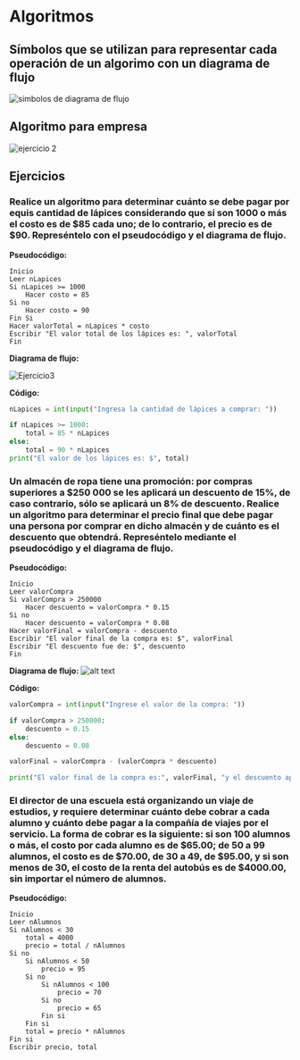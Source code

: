 # Algoritmos

## Símbolos que se utilizan para representar cada operación de un algorimo con un diagrama de flujo

![simbolos de diagrama de flujo](images/desktop_32c5e113-9fda-4387-ac19-a648c431b4b7.gif)

## Algoritmo para empresa

![ejercicio 2](images/Ejercicio2.png)

## Ejercicios

### Realice un algoritmo para determinar cuánto se debe pagar por equis cantidad de lápices considerando que si son 1000 o más el costo es de $85 cada uno; de lo contrario, el precio es de $90. Represéntelo con el pseudocódigo y el diagrama de flujo.

**Pseudocódigo:**

```
Inicio
Leer nLapices
Si nLapices >= 1000
    Hacer costo = 85
Si no
    Hacer costo = 90
Fin Si
Hacer valorTotal = nLapices * costo
Escribir "El valor total de los lápices es: ", valorTotal
Fin
```

**Diagrama de flujo:** 

![Ejercicio3](images/Diagrama2.png)

**Código:**

```py
nLapices = int(input("Ingresa la cantidad de lápices a comprar: "))

if nLapices >= 1000:
    total = 85 * nLapices
else:
    total = 90 * nLapices
print("El valor de los lápices es: $", total)
```

### Un almacén de ropa tiene una promoción: por compras superiores a $250 000 se les aplicará un descuento de 15%, de caso contrario, sólo se aplicará un 8% de descuento. Realice un algoritmo para determinar el precio final que debe pagar una persona por comprar en dicho almacén y de cuánto es el descuento que obtendrá. Represéntelo mediante el pseudocódigo y el diagrama de flujo.

**Pseudocódigo:**

```
Inicio
Leer valorCompra
Si valorCompra > 250000
    Hacer descuento = valorCompra * 0.15
Si no
    Hacer descuento = valorCompra * 0.08
Hacer valorFinal = valorCompra - descuento
Escribir "El valor final de la compra es: $", valorFinal
Escribir "El descuento fue de: $", descuento
Fin
```
**Diagrama de flujo:**
![alt text](images/Diagrama3.png)

**Código:**

```py
valorCompra = int(input("Ingrese el valor de la compra: "))

if valorCompra > 250000:
    descuento = 0.15
else:
    descuento = 0.08

valorFinal = valorCompra - (valorCompra * descuento)

print("El valor final de la compra es:", valorFinal, "y el descuento aplicado fue de:", descuento*100, "%")
```

### El director de una escuela está organizando un viaje de estudios, y requiere determinar cuánto debe cobrar a cada alumno y cuánto debe pagar a la compañía de viajes por el servicio. La forma de cobrar es la siguiente: si son 100 alumnos o más, el costo por cada alumno es de $65.00; de 50 a 99 alumnos, el costo es de $70.00, de 30 a 49, de $95.00, y si son menos de 30, el costo de la renta del autobús es de $4000.00, sin importar el número de alumnos.

**Pseudocódigo:**

```
Inicio
Leer nAlumnos
Si nAlumnos < 30
    total = 4000
    precio = total / nAlumnos
Si no
    Si nAlumnos < 50
        precio = 95
    Si no
        Si nAlumnos < 100
            precio = 70
        Si no
            precio = 65
        Fin si
    Fin si
    total = precio * nAlumnos
Fin si
Escribir precio, total
```
